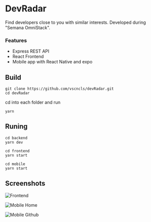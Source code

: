 # DevRadar

Find developers close to you with similar interests. Developed during "Semana OmniStack".

### Features

- Express REST API
- React Frontend
- Mobile app with React Native and expo

## Build

```shell
git clone https://github.com/vscncls/devRadar.git
cd devRadar
```

cd into each folder and run

```shell
yarn
```

## Runing

```shell
cd backend
yarn dev

cd frontend
yarn start

cd mobile
yarn start
```

## Screenshots

![Frontend](https://raw.githubusercontent.com/ramenbroth/devRadar/master/screenshots/omnistack_frontend.png)

![Mobile Home](https://raw.githubusercontent.com/ramenbroth/devRadar/master/screenshots/omnistack_home_mobile.jpg)

![Mobile Github](https://raw.githubusercontent.com/ramenbroth/devRadar/master/screenshots/omnistack_github_mobile.jpg)
